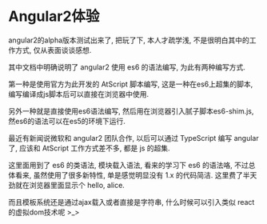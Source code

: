 # Angular2体验

angular2的alpha版本测试出来了, 把玩了下, 本人才疏学浅, 不是很明白其中的工作方式, 仅从表面谈谈感想.

<!--more-->

其中文档中明确说明了 angular2 使用 es6 的语法编写, 为此有两种编写方式.

第一种是使用官方为此开发的 AtScript 脚本编写, 这是一种在es6上超集的脚本, 编写编译成js脚本后可以直接在浏览器中使用. 

另外一种就是直接使用es6语法编写, 然后用在浏览器引入腻子脚本es6-shim.js, 然es6的语法可以在es5的环境下运行.

最近有新闻说微软和 angular2 团队合作, 以后可以通过 TypeScript 编写 angular 了, 应该和 AtScript 工作方式差不多, 都是 js 的超集.

这里面用到了 es6 的类语法, 模块载入语法, 看来的学习下 es6 的语法咯, 不过总体看来, 虽然使用了很多新特性, 单是感觉明显没有 1.x 的代码简洁. 这里费了半天劲就在浏览器里面显示个 hello, alice.

而且模板系统还是通过ajax载入或者直接是字符串, 什么时候可以引入类似 react 的虚拟dom技术呢 >_>
